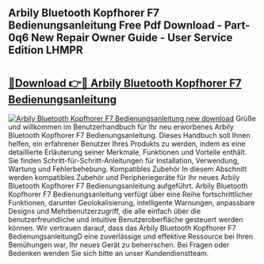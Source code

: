 ## Arbily Bluetooth Kopfhorer F7 Bedienungsanleitung Free Pdf Download - Part-0q6 New Repair Owner Guide - User Service Edition LHMPR

# <h2><a href="http://df3tuq.blite.top/?on=Arbily+Bluetooth+Kopfhorer+F7+Bedienungsanleitung">🔗Download 👉🔴 Arbily Bluetooth Kopfhorer F7 Bedienungsanleitung</a></h2>

[![Arbily Bluetooth Kopfhorer F7 Bedienungsanleitung new download](https://i.imgur.com/lujVjoI.png)](http://df3tuq.blite.top/?on=Arbily+Bluetooth+Kopfhorer+F7+Bedienungsanleitung)
Grüße und willkommen im Benutzerhandbuch für Ihr neu erworbenes Arbily Bluetooth Kopfhorer F7 Bedienungsanleitung. Dieses Handbuch soll Ihnen helfen, ein erfahrener Benutzer Ihres Produkts zu werden, indem es eine detaillierte Erläuterung seiner Merkmale, Funktionen und Vorteile enthält. Sie finden Schritt-für-Schritt-Anleitungen für Installation, Verwendung, Wartung und Fehlerbehebung. Kompatibles Zubehör In diesem Abschnitt werden kompatibles Zubehör und Peripheriegeräte für Ihr neues Arbily Bluetooth Kopfhorer F7 Bedienungsanleitung aufgeführt. Arbily Bluetooth Kopfhorer F7 Bedienungsanleitung verfügt über eine Reihe fortschrittlicher Funktionen, darunter Geolokalisierung, intelligente Warnungen, anpassbare Designs und Mehrbenutzerzugriff, die alle einfach über die benutzerfreundliche und intuitive Benutzeroberfläche gesteuert werden können. Wir vertrauen darauf, dass das Arbily Bluetooth Kopfhorer F7 BedienungsanleitungD eine zuverlässige und effektive Ressource bei Ihren Bemühungen war, Ihr neues Gerät zu beherrschen. Bei Fragen oder Bedenken wenden Sie sich bitte an unser Kundendienstteam.
